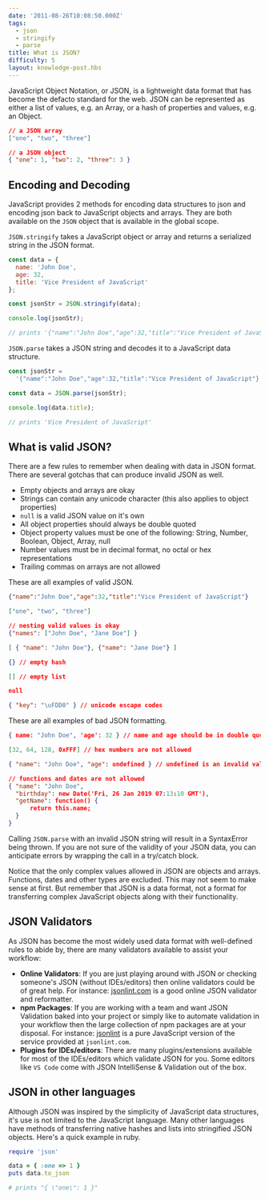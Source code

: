 ```yaml
---
date: '2011-08-26T10:08:50.000Z'
tags:
  - json
  - stringify
  - parse
title: What is JSON?
difficulty: 5
layout: knowledge-post.hbs
---
```


JavaScript Object Notation, or JSON, is a lightweight data format that
has become the defacto standard for the web. JSON can be represented
as either a list of values, e.g. an Array, or a hash of properties and
values, e.g. an Object.

```json
// a JSON array
["one", "two", "three"]

// a JSON object
{ "one": 1, "two": 2, "three": 3 }
```

## Encoding and Decoding

JavaScript provides 2 methods for encoding data structures to json and
encoding json back to JavaScript objects and arrays. They are both
available on the `JSON` object that is available in the global scope.

`JSON.stringify` takes a JavaScript object or array and returns a
serialized string in the JSON format.

```js
const data = {
  name: 'John Doe',
  age: 32,
  title: 'Vice President of JavaScript'
};

const jsonStr = JSON.stringify(data);

console.log(jsonStr);

// prints '{"name":"John Doe","age":32,"title":"Vice President of JavaScript"}'
```

`JSON.parse` takes a JSON string and decodes it to a JavaScript data
structure.

```js
const jsonStr =
  '{"name":"John Doe","age":32,"title":"Vice President of JavaScript"}';

const data = JSON.parse(jsonStr);

console.log(data.title);

// prints 'Vice President of JavaScript'
```

## What is valid JSON?

There are a few rules to remember when dealing with data in JSON
format. There are several gotchas that can produce invalid JSON as well.

* Empty objects and arrays are okay
* Strings can contain any unicode character (this also applies to object properties)
* `null` is a valid JSON value on it's own
* All object properties should always be double quoted
* Object property values must be one of the following: String, Number, Boolean, Object, Array, null
* Number values must be in decimal format, no octal or hex representations
* Trailing commas on arrays are not allowed

These are all examples of valid JSON.

```json
{"name":"John Doe","age":32,"title":"Vice President of JavaScript"}

["one", "two", "three"]

// nesting valid values is okay
{"names": ["John Doe", "Jane Doe"] }

[ { "name": "John Doe"}, {"name": "Jane Doe"} ]

{} // empty hash

[] // empty list

null

{ "key": "\uFDD0" } // unicode escape codes
```

These are all examples of bad JSON formatting.

```json
{ name: "John Doe", 'age': 32 } // name and age should be in double quotes

[32, 64, 128, 0xFFF] // hex numbers are not allowed

{ "name": "John Doe", "age": undefined } // undefined is an invalid value

// functions and dates are not allowed
{ "name": "John Doe",
  "birthday": new Date('Fri, 26 Jan 2019 07:13:10 GMT'),
  "getName": function() {
      return this.name;
  }
}
```

Calling `JSON.parse` with an invalid JSON string will result in a
SyntaxError being thrown. If you are not sure of the validity of your
JSON data, you can anticipate errors by wrapping the call in a
try/catch block.

Notice that the only complex values allowed in JSON are objects and
arrays. Functions, dates and other types are excluded. This may not
seem to make sense at first. But remember that JSON is a data format,
not a format for transferring complex JavaScript objects along with
their functionality.

## JSON Validators

As JSON has become the most widely used data format with well-defined rules to abide by, there are many validators available to assist your workflow:

* **Online Validators**: If you are just playing around with JSON or checking someone's JSON (without IDEs/editors) then online validators could be of great help. For instance: [jsonlint.com](https://jsonlint.com) is a good online JSON validator and reformatter.
* **npm Packages**: If you are working with a team and want JSON Validation baked into your project or simply like to automate validation in your workflow then the large collection of npm packages are at your disposal. For instance: [jsonlint](https://www.npmjs.com/package/jsonlint) is a pure JavaScript version of the service provided at `jsonlint.com`.
* **Plugins for IDEs/editors**: There are many plugins/extensions available for most of the IDEs/editors which validate JSON for you. Some editors like `VS Code` come with JSON IntelliSense & Validation out of the box.

## JSON in other languages

Although JSON was inspired by the simplicity of JavaScript data
structures, it's use is not limited to the JavaScript language. Many
other languages have methods of transferring native hashes and lists
into stringified JSON objects. Here's a quick example in ruby.

```ruby
require 'json'

data = { :one => 1 }
puts data.to_json

# prints "{ \"one\": 1 }"
```
